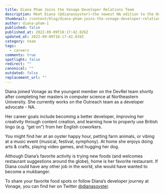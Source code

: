 ```yaml
---
title: Diana Pham Joins the Vonage Developer Relations Team
description: Meet Diana (@dianasoyster)–the newest NA edition to the Outreach Team.
thumbnail: /content/blog/diana-pham-joins-the-vonage-developer-relations-team/corona-del-mar-family-session-tess-laureen-photography-_tesslaureen-126_original.jpg
author: diana-pham-1
published: false
published_at: 2022-09-09T18:17:42.826Z
updated_at: 2022-09-09T18:17:42.839Z
category: team
tags:
  - careers
comments: true
spotlight: false
redirect: ""
canonical: ""
outdated: false
replacement_url: ""
---
```

Diana joined Vonage as the youngest member on the DevRel team shortly after completing her masters in computer science at Northeastern University. She currently works on the Outreach team as a developer advocate - NA.



Her career goals include becoming a better developer, improving her creativity through content creation, and learning how to properly use British lingo (e.g. “get on”) from her English coworkers.



You might find her at an oyster happy hour, petting farm animals, or vibing at a music event (musical, festival, symphony). At home she enjoys doing arts & crafts, playing video games, and hugging her dog.



Although Diana’s favorite activity is trying new foods (and welcomes restaurant suggestions around the globe), home is her favorite restaurant. If Diana could have any other job in the world, she would have wanted to become a mukbanger.



To share your favorite food spots or follow Diana’s developer journey at Vonage, you can find her on Twitter [@dianasoyster](https://twitter.com/dianasoyster).